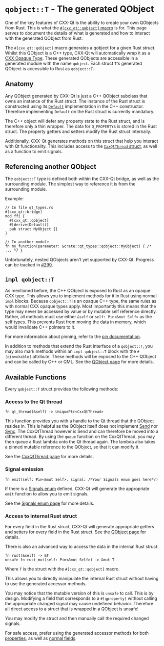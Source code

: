 <!--
SPDX-FileCopyrightText: 2022 Klarälvdalens Datakonsult AB, a KDAB Group company <info@kdab.com>
SPDX-FileContributor: Andrew Hayzen <andrew.hayzen@kdab.com>

SPDX-License-Identifier: MIT OR Apache-2.0
-->

# `qobject::T` - The generated QObject

One of the key features of CXX-Qt is the ability to create your own QObjects from Rust.
This is what the [`#[cxx_qt::qobject]` macro](./qobject_struct.md) is for.
This page serves to document the details of what is generated and how to interact with the generated QObject from Rust.

The `#[cxx_qt::qobject]` macro generates a qobject for a given Rust struct.
Whilst this QObject is a C++ type, CXX-Qt will automatically wrap it as a [CXX Opaque Type](https://cxx.rs/extern-c++.html#opaque-c-types).
These generated QObjects are accessible in a generated module with the name `qobject`. Each struct `T`'s generated QObject is accessible to Rust as `qobject::T`.

## Anatomy

Any QObject generated by CXX-Qt is just a C++ QObject subclass that owns an instance of the Rust struct.
The instance of the Rust struct is constructed using its [`Default`](https://doc.rust-lang.org/std/default/trait.Default.html) implementation in the C++ constructor.
Therefore implementing `Default` on the Rust struct is currently mandatory.

The C++ object will defer any property state to the Rust struct, and is therefore only a thin wrapper.
The data for `Q_PROPERTY`s is stored in the Rust struct. The property getters and setters modify the Rust struct internally.

Additionally, CXX-Qt generates methods on this struct that help you interact with Qt functionality.
This includes access to the [`CxxQtThread` struct](./cxxqtthread.md), as well as a function to emit signals.

## Referencing another QObject

The `qobject::T` type is defined both within the CXX-Qt bridge, as well as the surrounding module.
The simplest way to reference it is from the surrounding module.

Example:
``` rust,ignore,noplayground
// In file qt_types.rs
#[cxx_qt::bridge]
mod ffi {
  #[cxx_qt::qobject]
  #[derive(Default)]
  pub struct MyObject {}
}
```

``` rust,ignore,noplayground
// In another module
fn my_function(parameter: &crate::qt_types::qobject::MyObject) { /* ... */ }
```

Unfortunately, nested QObjects aren't yet supported by CXX-Qt.
Progress can be tracked in [#299](https://github.com/KDAB/cxx-qt/issues/299).

## `impl qobject::T`
As mentioned before, the C++ QObject is exposed to Rust as an opaque CXX type.
This allows you to implement methods for it in Rust using normal `impl` blocks.
Because `qobject::T` is an opaque C++ type, the same rules as with normal CXX opaque types apply.
Most importantly this means that the type may never be accessed by value or by mutable self reference directly.
Rather, all methods must use either `&self` or `self: Pin<&mut Self>` as the self types. This prevents Rust from moving the data in memory, which would invalidate C++ pointers to it.

For more information about pinning, refer to the [pin documentation](https://doc.rust-lang.org/std/pin/). 

In addition to methods that extend the Rust interface of a `qobject::T`, you may also mark methods within an `impl qobject::T` block with the `#[qinvokable]` attribute.
These methods will be exposed to the C++ QObject and can be called by C++ or QML.
See the [QObject page](./qobject_struct.md#invokables) for more details.

## Available Functions

Every `qobject::T` struct provides the following methods:

### Access to the Qt thread
``` rust,ignore,noplayground
fn qt_thread(&self) -> UniquePtr<CxxQtThread>
```
This function provides you with a handle to the Qt thread that the QObject resides in.
This is helpful as the QObject itself does not implement [Send](https://doc.rust-lang.org/std/marker/trait.Send.html) nor [Sync](https://doc.rust-lang.org/std/marker/trait.Sync.html).
The CxxQtThread however is Send and can therefore be moved into a different thread.
By using the `queue` function on the CxxQtThread, you may then queue a Rust lambda onto the Qt thread again.
The lambda also takes a pinned mutable reference to the QObject, so that it can modify it.

See the [CxxQtThread page](./cxxqtthread.md) for more details.

### Signal emission
``` rust,ignore,noplayground
fn emit(self: Pin<&mut Self>, signal: /*Your Signals enum goes here*/)
```
If there is a [Signals enum](./signals_enum.md) defined, CXX-Qt will generate the appropriate `emit` function to allow you to emit signals.

See the [Signals enum page](./signals_enum.md) for more details.

### Access to internal Rust struct
For every field in the Rust struct, CXX-Qt will generate appropriate getters and setters for every field in the Rust struct.
See the [QObject page](./qobject_struct.md#properties) for details.

There is also an advanced way to access the data in the internal Rust struct:
``` rust,ignore,noplayground
fn rust(&self) -> &T
unsafe fn rust_mut(self: Pin<&mut Self>) -> &mut T
```
Where `T` is the struct with the `#[cxx_qt::qobject]` macro.

This allows you to directly manipulate the internal Rust struct without having to use the generated accessor methods.

You may notice that the mutable version of this is `unsafe` to call.
This is by design.
Modifying a field that corresponds to a `#[qproperty]` without calling the appropriate changed signal may cause undefined behavior.
Therefore all direct access to a struct that is wrapped in a QObject is unsafe!

You may modify the struct and then manually call the required changed signals.

For safe access, prefer using the generated accessor methods for both [properties](./qobject_struct.md#properties), as well as [normal fields](./qobject_struct.md#private-methods-and-fields).
